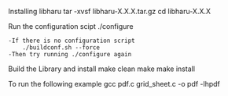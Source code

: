 Installing libharu
tar -xvsf libharu-X.X.X.tar.gz
cd libharu-X.X.X

Run the configuration scipt
./configure

	-If there is no configuration script
		./buildconf.sh --force
	-Then try running ./configure again

Build the Library and install
make clean
make
make install

To run the following example
gcc pdf.c grid\_sheet.c -o pdf -lhpdf




